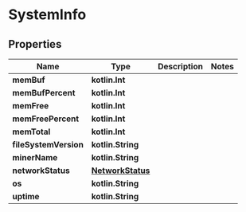 
# SystemInfo

## Properties
| Name | Type | Description | Notes |
| ------------ | ------------- | ------------- | ------------- |
| **memBuf** | **kotlin.Int** |  |  |
| **memBufPercent** | **kotlin.Int** |  |  |
| **memFree** | **kotlin.Int** |  |  |
| **memFreePercent** | **kotlin.Int** |  |  |
| **memTotal** | **kotlin.Int** |  |  |
| **fileSystemVersion** | **kotlin.String** |  |  |
| **minerName** | **kotlin.String** |  |  |
| **networkStatus** | [**NetworkStatus**](NetworkStatus.md) |  |  |
| **os** | **kotlin.String** |  |  |
| **uptime** | **kotlin.String** |  |  |



